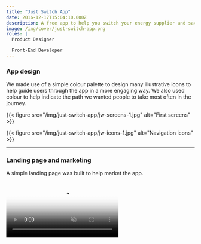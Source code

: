 ```yaml
---
title: "Just Switch App"
date: 2016-12-17T15:04:10.000Z
description: A free app to help you switch your energy supplier and save £100s in minutes.
image: /img/cover/just-switch-app.png
roles: |
  Product Designer

  Front-End Developer
---
```

### App design

We made use of a simple colour palette to design many illustrative icons to help guide users through the app in a more engaging way. We also used colour to help indicate the path we wanted people to take most often in the journey.

{{< figure src="/img/just-switch-app/jw-screens-1.jpg" alt="First screens" >}}

{{< figure src="/img/just-switch-app/jw-icons-1.jpg" alt="Navigation icons" >}}

---
### Landing page and marketing

A simple landing page was built to help market the app.

<div class="video-wrapper"><video class="video" poster="https://thumbs.gfycat.com/RipeOrdinaryBlackfly.webp" autoplay="" muted="" loop="" title="">
<source src="https://giant.gfycat.com/RipeOrdinaryBlackfly.webm" type="video/webm">
<img title="Sorry, your browser doesn't support HTML5 video." src="https://thumbs.gfycat.com/ThickOffensiveAltiplanochinchillamouse.jpg">
</video></div>
